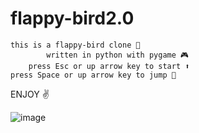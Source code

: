# flappy-bird2.0

	this is a flappy-bird clone 🐥			
			written in python with pygame 🎮
		press Esc or up arrow key to start ⬆️
	press Space or up arrow key to jump 🦘
	


ENJOY ✌️

![image](https://github.com/arshiaa104/flappy-bird/assets/110552657/c42ec1c5-cc47-4c80-a082-fa303d1e56aa)
